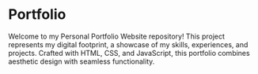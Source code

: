 # Portfolio
Welcome to my Personal Portfolio Website repository! This project represents my digital footprint, a showcase of my skills, experiences, and projects. Crafted with HTML, CSS, and JavaScript, this portfolio combines aesthetic design with seamless functionality.
